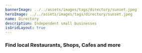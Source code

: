 ```yaml
---
bannerImage: ../../assets/images/tags/directory/sunset.jpeg
heroImage: ../../assets/images/tags/directory/sunset.jpeg
name: Directory
description: Independent small businesses
isGridLayout: true
---
```


### Find local Restaurants, Shops, Cafes and more
